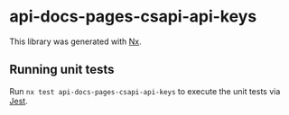 # api-docs-pages-csapi-api-keys

This library was generated with [Nx](https://nx.dev).

## Running unit tests

Run `nx test api-docs-pages-csapi-api-keys` to execute the unit tests via [Jest](https://jestjs.io).
